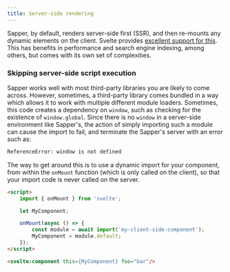 ```yaml
---
title: Server-side rendering
---
```


Sapper, by default, renders server-side first (SSR), and then re-mounts any dynamic elements on the client. Svelte provides [excellent support for this](https://svelte.dev/docs#Server-side_component_API). This has benefits in performance and search engine indexing, among others, but comes with its own set of complexities.

### Skipping server-side script execution

Sapper works well with most third-party libraries you are likely to come across. However, sometimes, a third-party library comes bundled in a way which allows it to work with multiple different module loaders. Sometimes, this code creates a dependency on `window`, such as checking for the existence of `window.global`. Since there is no `window` in a server-side environment like Sapper's, the action of simply importing such a module can cause the import to fail, and terminate the Sapper's server with an error such as:

```bash
ReferenceError: window is not defined
```

The way to get around this is to use a dynamic import for your component, from within the `onMount` function (which is only called on the client), so that your import code is never called on the server.

```html
<script>
	import { onMount } from 'svelte';

	let MyComponent;

	onMount(async () => {
		const module = await import('my-client-side-component');
		MyComponent = module.default;
	});
</script>

<svelte:component this={MyComponent} foo="bar"/>
```
